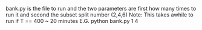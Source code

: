 bank.py is the file to run and the two parameters are first how many times to run it and second the subset split number (2,4,6)
Note: This takes awhile to run if T == 400 ~ 20 minutes
E.G.
python bank.py 1 4